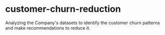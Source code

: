 # customer-churn-reduction
Analyzing the Company's datasets to identify the customer churn patterns and make recommendations to reduce it.
